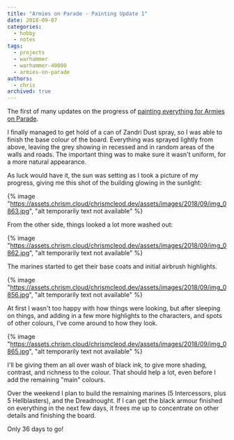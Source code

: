 ```yaml
---
title: "Armies on Parade - Painting Update 1"
date: 2018-09-07
categories:
  - hobby
  - notes
tags:
  - projects
  - warhammer
  - warhammer-40000
  - armies-on-parade
authors:
  - chris
archived: true
---
```


The first of many updates on the progress of [painting everything for Armies on Parade](/blog/armies-on-parade-painting-begins/).

I finally managed to get hold of a can of Zandri Dust spray, so I was able to finish the base colour of the board. Everything was sprayed lightly from above, leaving the grey showing in recessed and in random areas of the walls and roads. The important thing was to make sure it wasn't uniform, for a more natural appearance.

As luck would have it, the sun was setting as I took a picture of my progress, giving me this shot of the building glowing in the sunlight:

{% image "https://assets.chrism.cloud/chrismcleod.dev/assets/images/2018/09/img_0863.jpg", "alt temporarily text not available" %}

From the other side, things looked a lot more washed out:

{% image "https://assets.chrism.cloud/chrismcleod.dev/assets/images/2018/09/img_0862.jpg", "alt temporarily text not available" %}

The marines started to get their base coats and initial airbrush highlights.

{% image "https://assets.chrism.cloud/chrismcleod.dev/assets/images/2018/09/img_0856.jpg", "alt temporarily text not available" %}

At first I wasn't too happy with how things were looking, but after sleeping on things, and adding in a few more highlights to the characters, and spots of other colours, I've come around to how they look.

{% image "https://assets.chrism.cloud/chrismcleod.dev/assets/images/2018/09/img_0865.jpg", "alt temporarily text not available" %}

I'll be giving them an all over wash of black ink, to give more shading, contrast, and richness to the colour. That should help a lot, even before I add the remaining "main" colours.

Over the weekend I plan to build the remaining marines (5 Intercessors, plus 5 Hellblasters), and the Dreadnought. If I can get the black armour finished on everything in the next few days, it frees me up to concentrate on other details and finishing the board.

Only 36 days to go!
